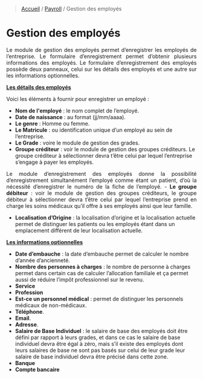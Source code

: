 > [Accueil](../index) / [Payroll](./index) / Gestion des employés

# Gestion des employés
<div style='text-align: justify;'>
Le module de gestion des employés permet d’enregistrer les employés de l’entreprise. Le formulaire d’enregistrement permet d’obtenir plusieurs informations des employés. 
Le formulaire d’enregistrement des employés possède deux panneaux, celui sur les détails des employés et une autre sur les informations optionnelles.</div>

<strong><u> Les détails des employés </u></strong>

Voici les éléments à fournir pour enregistrer un employé :
-	<strong>Nom de l'employé</strong> : le nom complet de l’employé.
-	<strong>Date de naissance</strong> : au format (jj/mm/aaaa).
-	<strong>Le genre</strong> : Homme ou femme.
-	<strong>Le Matricule</strong> : ou identification unique d’un employé au sein de l’entreprise.
-	<strong>Le Grade</strong> : voire le module de gestion des grades.
-	<strong>Groupe créditeur</strong> : voir le module de gestion des groupes créditeurs. Le groupe créditeur à sélectionner devra t’être celui par lequel l’entreprise  s’engage à payer les employés.


<div style='text-align: justify;'>Le module d’enregistrement des employés donne la possibilité d’enregistrement simultanément l’employé comme étant un patient, d’où la nécessité d’enregistrer le numéro de la fiche de l’employé. 
-	<strong>Le groupe débiteur</strong> : voir le module de gestion des groupes créditeurs, le groupe débiteur à sélectionner devra t’être celui par lequel l’entreprise prend en charge les soins médicaux qu’il offre à ses employés ainsi que leur famille.</div>

-	<strong>Localisation d’Origine</strong> : la localisation d’origine et la localisation actuelle permet de distinguer les patients ou les employés étant dans un emplacement différent de leur localisation actuelle.


<strong><u> Les informations optionnelles </u></strong>
-	<strong>Date d’embauche</strong> : la date d’embauche permet de calculer le nombre d’année d’ancienneté.
-	<strong>Nombre des personnes à charges</strong> : le nombre de personne à charges permet dans certain cas de calculer l’allocation familiale et ça permet aussi de réduire l’impôt professionnel sur le revenu.
-	<strong>Service</strong>
-	<strong>Profession</strong>
-	<strong>Est-ce un personnel médical</strong> : permet de distinguer les personnels médicaux de non-médicaux.
-	<strong>Téléphone</strong>.
-	<strong>Email</strong>.
-	<strong>Adresse</strong>.
-	<strong>Salaire de Base Individuel</strong> : le salaire de base des employés doit être défini par rapport à leurs grades, et dans ce cas le salaire de base individuel devra être égal à zéro,  mais s’il existe des employés dont leurs salaires de base ne sont pas basés sur celui de leur grade leur salaire de base individuel devra être précisé dans cette zone.
-	<strong>Banque</strong>
-	<strong>Compte bancaire</strong>

